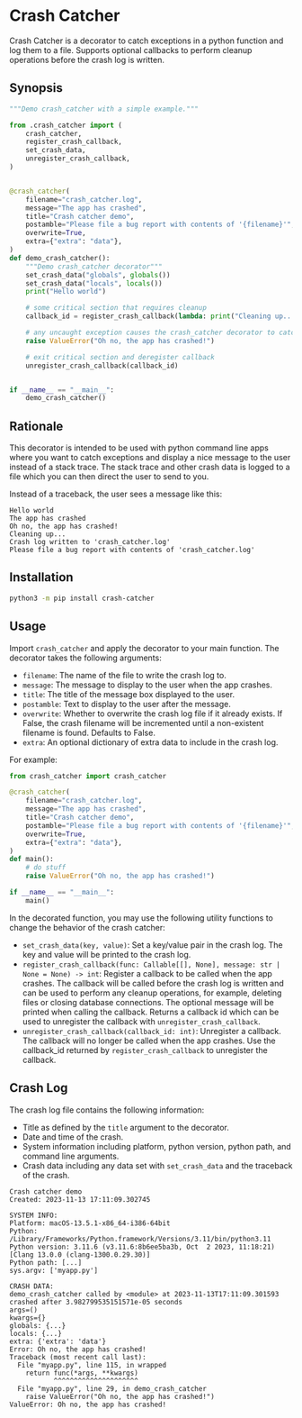 # Crash Catcher

Crash Catcher is a decorator to catch exceptions in a python function and log them to a file. Supports optional callbacks to perform cleanup operations before the crash log is written.

## Synopsis

```python
"""Demo crash_catcher with a simple example."""

from .crash_catcher import (
    crash_catcher,
    register_crash_callback,
    set_crash_data,
    unregister_crash_callback,
)


@crash_catcher(
    filename="crash_catcher.log",
    message="The app has crashed",
    title="Crash catcher demo",
    postamble="Please file a bug report with contents of '{filename}'",
    overwrite=True,
    extra={"extra": "data"},
)
def demo_crash_catcher():
    """Demo crash_catcher decorator"""
    set_crash_data("globals", globals())
    set_crash_data("locals", locals())
    print("Hello world")

    # some critical section that requires cleanup
    callback_id = register_crash_callback(lambda: print("Cleaning up..."))

    # any uncaught exception causes the crash_catcher decorator to catch the crash
    raise ValueError("Oh no, the app has crashed!")

    # exit critical section and deregister callback
    unregister_crash_callback(callback_id)


if __name__ == "__main__":
    demo_crash_catcher()
```

## Rationale

This decorator is intended to be used with python command line apps where you want to catch exceptions and display a nice message to the user instead of a stack trace. The stack trace and other crash data is logged to a file which you can then direct the user to send to you.

Instead of a traceback, the user sees a message like this:

```
Hello world
The app has crashed
Oh no, the app has crashed!
Cleaning up...
Crash log written to 'crash_catcher.log'
Please file a bug report with contents of 'crash_catcher.log'
```

## Installation

```bash
python3 -m pip install crash-catcher
```

## Usage

Import `crash_catcher` and apply the decorator to your main function. The decorator takes the following arguments:

- `filename`: The name of the file to write the crash log to.
- `message`: The message to display to the user when the app crashes.
- `title`: The title of the message box displayed to the user.
- `postamble`: Text to display to the user after the message.
- `overwrite`: Whether to overwrite the crash log file if it already exists. If False, the crash filename will be incremented until a non-existent filename is found. Defaults to False.
- `extra`: An optional dictionary of extra data to include in the crash log.

For example:

```python
from crash_catcher import crash_catcher

@crash_catcher(
    filename="crash_catcher.log",
    message="The app has crashed",
    title="Crash catcher demo",
    postamble="Please file a bug report with contents of '{filename}'",
    overwrite=True,
    extra={"extra": "data"},
)
def main():
    # do stuff
    raise ValueError("Oh no, the app has crashed!")

if __name__ == "__main__":
    main()
```

In the decorated function, you may use the following utility functions to change the behavior of the crash catcher:

- `set_crash_data(key, value)`: Set a key/value pair in the crash log. The key and value will be printed to the crash log.
- `register_crash_callback(func: Callable[[], None], message: str | None = None) -> int`: Register a callback to be called when the app crashes. The callback will be called before the crash log is written and can be used to perform any cleanup operations, for example, deleting files or closing database connections. The optional message will be printed when calling the callback. Returns a callback id which can be used to unregister the callback with `unregister_crash_callback`.
- `unregister_crash_callback(callback_id: int)`: Unregister a callback. The callback will no longer be called when the app crashes. Use the callback_id returned by `register_crash_callback` to unregister the callback.

## Crash Log

The crash log file contains the following information:

- Title as defined by the `title` argument to the decorator.
- Date and time of the crash.
- System information including platform, python version, python path, and command line arguments.
- Crash data including any data set with `set_crash_data` and the traceback of the crash.

```
Crash catcher demo
Created: 2023-11-13 17:11:09.302745

SYSTEM INFO:
Platform: macOS-13.5.1-x86_64-i386-64bit
Python: /Library/Frameworks/Python.framework/Versions/3.11/bin/python3.11
Python version: 3.11.6 (v3.11.6:8b6ee5ba3b, Oct  2 2023, 11:18:21) [Clang 13.0.0 (clang-1300.0.29.30)]
Python path: [...]
sys.argv: ['myapp.py']

CRASH DATA:
demo_crash_catcher called by <module> at 2023-11-13T17:11:09.301593 crashed after 3.982799535151571e-05 seconds
args=()
kwargs={}
globals: {...}
locals: {...}
extra: {'extra': 'data'}
Error: Oh no, the app has crashed!
Traceback (most recent call last):
  File "myapp.py", line 115, in wrapped
    return func(*args, **kwargs)
           ^^^^^^^^^^^^^^^^^^^^^
  File "myapp.py", line 29, in demo_crash_catcher
    raise ValueError("Oh no, the app has crashed!")
ValueError: Oh no, the app has crashed!
```